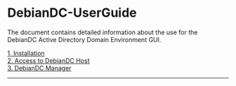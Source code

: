 # DebianDC-UserGuide

The document contains detailed information about the use for the DebianDC Active Directory Domain Environment GUI.

[1. Installation](https://github.com/eesmer/DebianDC/blob/master/docs/DebianDC-UserGuide/installation/installation.md) <br>
[2. Access to DebianDC Host](https://github.com/eesmer/DebianDC/blob/master/docs/DebianDC-UserGuide/access_to_debiandc.md) <br>
[3. DebianDC Manager](https://github.com/eesmer/DebianDC/blob/master/docs/DebianDC-UserGuide/debiandc-manager.md) <br>

---
